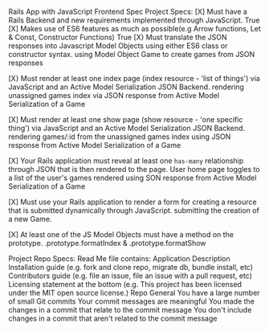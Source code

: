 Rails App with JavaScript Frontend Spec
Project Specs:
[X] Must have a Rails Backend and new requirements implemented through JavaScript.
  True
[X] Makes use of ES6 features as much as possible(e.g Arrow functions, Let & Const, Constructor Functions)
  True
[X} Must translate the JSON responses into Javascript Model Objects using either ES6 class or constructor syntax.
  using Model Object Game to create games from JSON responses

[X} Must render at least one index page (index resource - 'list of things') via JavaScript and an Active Model Serialization JSON Backend.
  rendering unassigned games index via JSON response from Active Model Serialization of a Game

[X] Must render at least one show page (show resource - 'one specific thing') via JavaScript and an Active Model Serialization JSON Backend.
  rendering games/:id from the unassigned games index using JSON response from Active Model Serialization of a Game

[X] Your Rails application must reveal at least one `has-many` relationship through JSON that is then rendered to the page.
    User home page toggles to a list of the user's games rendered using SON response from Active Model Serialization of a Game

[X] Must use your Rails application to render a form for creating a resource that is submitted dynamically through JavaScript.
  submitting the creation of a new Game.

[X] At least one of the JS Model Objects must have a method on the prototype.
  .prototype.formatIndex & .prototype.formatShow

Project Repo Specs:
Read Me file contains:
Application Description
Installation guide (e.g. fork and clone repo, migrate db, bundle install, etc)
Contributors guide (e.g. file an issue, file an issue with a pull request, etc)
Licensing statement at the bottom (e.g. This project has been licensed under the MIT open source license.)
Repo General
You have a large number of small Git commits
Your commit messages are meaningful
You made the changes in a commit that relate to the commit message
You don't include changes in a commit that aren't related to the commit message
